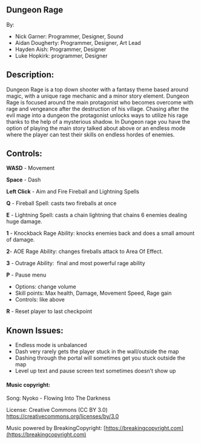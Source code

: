 ## Dungeon Rage

By:

- Nick Garner: Programmer, Designer, Sound
- Aidan Dougherty: Programmer, Designer, Art Lead
- Hayden Aish: Programmer, Designer
- Luke Hopkirk: programmer, Designer
## Description:

Dungeon Rage is a top down shooter with a fantasy theme based around magic, with a unique rage mechanic and a minor story element. Dungeon Rage is focused around the main protagonist who becomes overcome with rage and vengeance after the destruction of his village. Chasing after the evil mage into a dungeon the protagonist unlocks ways to utilize his rage thanks to the help of a mysterious shadow. In Dungeon rage you have the option of playing the main story talked about above or an endless mode where the player can test their skills on endless hordes of enemies. 
## Controls:
**WASD** - Movement

**Space** - Dash

  

**Left Click** - Aim and Fire Fireball and Lightning Spells

**Q** - Fireball Spell: casts two fireballs at once

**E** - Lightning Spell: casts a chain lightning that chains 6 enemies dealing huge damage.

**1** - Knockback Rage Ability: knocks enemies back and does a small amount of damage.

**2**- AOE Rage Ability: changes fireballs attack to Area Of Effect.

**3** - Outrage Ability:  final and most powerful rage ability

**P** - Pause menu

- Options: change volume
- Skill points: Max health, Damage, Movement Speed, Rage gain
- Controls: like above

**R** - Reset player to last checkpoint
## Known Issues:
- Endless mode is unbalanced
- Dash very rarely gets the player stuck in the wall/outside the map
- Dashing through the portal will sometimes get you stuck outside the map
- Level up text and pause screen text sometimes doesn’t show up

  
  
  
  

#### Music copyright:

Song: Nyoko - Flowing Into The Darkness

License: Creative Commons (CC BY 3.0) https://creativecommons.org/licenses/by/3.0

Music powered by BreakingCopyright: [https://breakingcopyright.com](https://breakingcopyright.com)